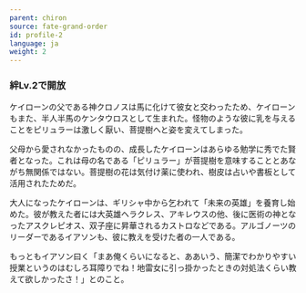 ```yaml
---
parent: chiron
source: fate-grand-order
id: profile-2
language: ja
weight: 2
---
```


### 絆Lv.2で開放

ケイローンの父である神クロノスは馬に化けて彼女と交わったため、ケイローンもまた、半人半馬のケンタウロスとして生まれた。怪物のような彼に乳を与えることをピリュラーは激しく厭い、菩提樹へと姿を変えてしまった。

父母から愛されなかったものの、成長したケイローンはあらゆる勉学に秀でた賢者となった。これは母の名である「ピリュラー」が菩提樹を意味することとあながち無関係ではない。菩提樹の花は気付け薬に使われ、樹皮は占いや書板として活用されたためだ。

大人になったケイローンは、ギリシャ中から乞われて「未来の英雄」を養育し始めた。彼が教えた者には大英雄ヘラクレス、アキレウスの他、後に医術の神となったアスクレピオス、双子座に昇華されるカストロなどである。アルゴノーツのリーダーであるイアソンも、彼に教えを受けた者の一人である。

もっともイアソン曰く「まあ俺くらいになると、ああいう、簡潔でわかりやすい授業というのはむしろ耳障りでね！地雷女に引っ掛かったときの対処法くらい教えて欲しかったさ！」とのこと。
